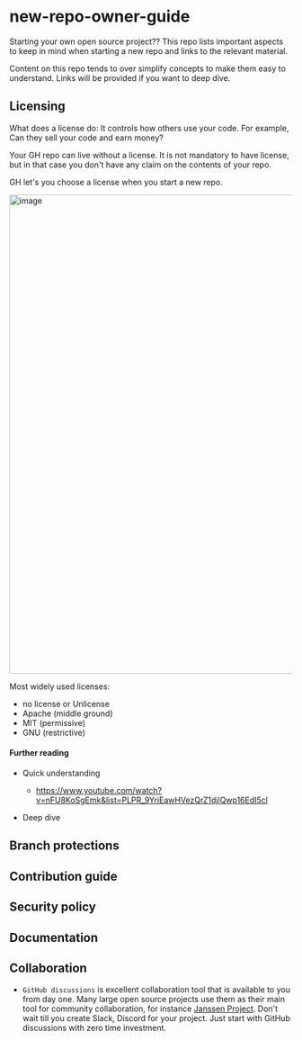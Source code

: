 # new-repo-owner-guide
Starting your own open source project?? This repo lists important aspects to keep in mind when starting a new repo and links to the relevant material.

Content on this repo tends to over simplify concepts to make them easy to understand. Links will be provided if you want to deep dive.

## Licensing

What does a license do: It controls how others use your code. For example, Can they sell your code and earn money? 

Your GH repo can live without a license. It is not mandatory to have license, but in that case you don't have any claim on the contents of your repo. 

GH let's you choose a license when you start a new repo. 

<img width="1040" height="852" alt="image" src="https://github.com/user-attachments/assets/1aba74ca-7abf-4bff-b684-d27b240693dd" />

Most widely used licenses:
- no license or Unlicense
- Apache (middle ground)
- MIT (permissive)
- GNU (restrictive)

#### Further reading

- Quick understanding
  - https://www.youtube.com/watch?v=nFU8KoSgEmk&list=PLPR_9YriEawHVezQrZ1djlQwp16EdI5cl

- Deep dive

## Branch protections

## Contribution guide

## Security policy

## Documentation

## Collaboration

- `GitHub discussions` is excellent collaboration tool that is available to you from day one. Many large open source projects use them as their main tool for community collaboration, for instance [Janssen Project](https://jans.io/discussions). Don't wait till you create Slack, Discord for your project. Just start with GitHub discussions with zero time investment. 
